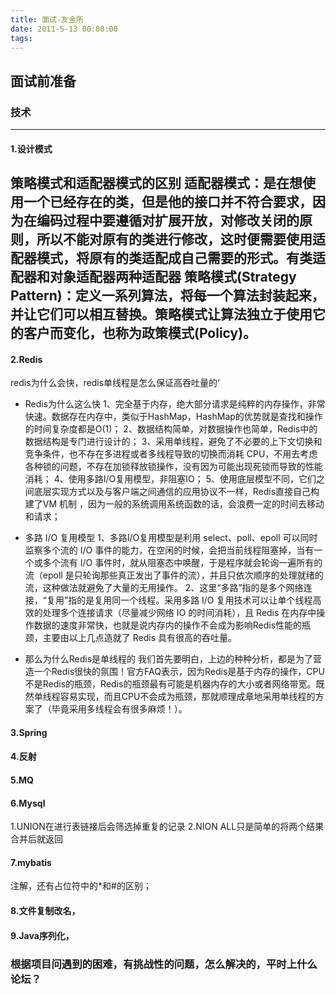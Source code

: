 ```yaml
---
title: 面试-友金所
date: 2011-5-13 00:00:00
tags: 
---
```


<!-- toc -->

## 面试前准备

### 技术
----
#### 1.设计模式
策略模式和适配器模式的区别
适配器模式：是在想使用一个已经存在的类，但是他的接口并不符合要求，因为在编码过程中要遵循对扩展开放，对修改关闭的原则，所以不能对原有的类进行修改，这时便需要使用适配器模式，将原有的类适配成自己需要的形式。有类适配器和对象适配器两种适配器
策略模式(Strategy Pattern)：定义一系列算法，将每一个算法封装起来，并让它们可以相互替换。策略模式让算法独立于使用它的客户而变化，也称为政策模式(Policy)。
----

#### 2.Redis
redis为什么会快，redis单线程是怎么保证高吞吐量的‘

- Redis为什么这么快
1、完全基于内存，绝大部分请求是纯粹的内存操作，非常快速。数据存在内存中，类似于HashMap，HashMap的优势就是查找和操作的时间复杂度都是O(1)；
2、数据结构简单，对数据操作也简单，Redis中的数据结构是专门进行设计的；
3、采用单线程，避免了不必要的上下文切换和竞争条件，也不存在多进程或者多线程导致的切换而消耗 CPU，不用去考虑各种锁的问题，不存在加锁释放锁操作，没有因为可能出现死锁而导致的性能消耗；
4、使用多路I/O复用模型，非阻塞IO；
5、使用底层模型不同，它们之间底层实现方式以及与客户端之间通信的应用协议不一样，Redis直接自己构建了VM 机制 ，因为一般的系统调用系统函数的话，会浪费一定的时间去移动和请求；

- 多路 I/O 复用模型
1、多路I/O复用模型是利用 select、poll、epoll 可以同时监察多个流的 I/O 事件的能力，在空闲的时候，会把当前线程阻塞掉，当有一个或多个流有 I/O 事件时，就从阻塞态中唤醒，于是程序就会轮询一遍所有的流（epoll 是只轮询那些真正发出了事件的流），并且只依次顺序的处理就绪的流，这种做法就避免了大量的无用操作。
2、这里“多路”指的是多个网络连接，“复用”指的是复用同一个线程。采用多路 I/O 复用技术可以让单个线程高效的处理多个连接请求（尽量减少网络 IO 的时间消耗），且 Redis 在内存中操作数据的速度非常快，也就是说内存内的操作不会成为影响Redis性能的瓶颈，主要由以上几点造就了 Redis 具有很高的吞吐量。

- 那么为什么Redis是单线程的
我们首先要明白，上边的种种分析，都是为了营造一个Redis很快的氛围！官方FAQ表示，因为Redis是基于内存的操作，CPU不是Redis的瓶颈，Redis的瓶颈最有可能是机器内存的大小或者网络带宽。既然单线程容易实现，而且CPU不会成为瓶颈，那就顺理成章地采用单线程的方案了（毕竟采用多线程会有很多麻烦！）。

#### 3.Spring

#### 4.反射

#### 5.MQ

#### 6.Mysql
1.UNION在进行表链接后会筛选掉重复的记录
2.NION ALL只是简单的将两个结果合并后就返回

#### 7.mybatis
  注解，还有占位符中的*和#的区别；

#### 8.文件复制改名，

#### 9.Java序列化，


### 根据项目问遇到的困难，有挑战性的问题，怎么解决的，平时上什么论坛？
